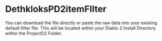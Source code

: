 # DethkloksPD2itemFIlter
You can download the file directly or paste the raw data into your existing default.filter file. 
This will be located within your Diablo 2 Install Directory within the ProjectD2 Folder.
